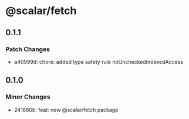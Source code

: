 # @scalar/fetch

## 0.1.1

### Patch Changes

- a40999d: chore: added type safety rule noUncheckedIndexedAccess

## 0.1.0

### Minor Changes

- 241860b: feat: new @scalar/fetch package
